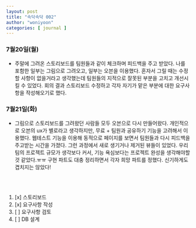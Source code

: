 ```yaml
---
layout: post
title: "속닥속닥 002"
author: "woniyoon"
categories: [ journal ]
---
```


### 7월20일(월)
- 주말에 그려온 스토리보드를 팀원들과 같이 체크하며 피드백을 주고 받았다. 나를 포함한 일부는 그림으로 그려오고, 일부는 오븐을 이용했다. 혼자서 그릴 때는 수정할 사항이 없을거라고 생각했는데 팀원들의 지적으로 잘못된 부분을 고치고 개선시킬 수 있었다. 회의 결과 스토리보드 수정하고 각자 자기가 맡은 부분에 대한 요구사항을 작성해오기로 했다. <br>

### 7월21일(화)    
- 그림으로 스토리보드를 그려왔던 사람들 모두 오븐으로 다시 만들어왔다. 개인적으로 오븐의 ux가 별로라고 생각하지만, 무료 + 팀원과 공유하기 기능을 고려해서 이용했다. 웹테스트 기능을 이용해 동적으로 페이지를 보면서 팀원들과 다시 피드백을 주고받는 시간을 가졌다. 그런 과정에서 새로 생기거나 제거된 뷰들이 있었다. 우리 팀의 프로젝트 규모가 생각보다 커서, 기능 욕심보다는 프로젝트 완성을 생각해야할것 같았다.ㅠㅠ 구현 파트도 대충 정리하면서 각자 희망 파트를 정했다. 신기하게도 겹치지는 않았다! <br>

<br><br>

1. [x] 스토리보드 
2. [x] 요구사항 작성
3. [ ] 요구사항 검토
4. [ ] DB 설계
